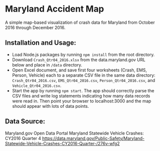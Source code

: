 # Maryland Accident Map

A simple map-based visualization of crash data for Maryland from October 2016 through December 2016.

## Installation and Usage:

* Load Node.js packages by running `npm install` from the root directory.
* Download `Crash_Qtr04_2016.xlsx` from the data.maryland.gov URL below and place in `/data` directory.
* Open Excel document, and save first four worksheets (Crash, EMS, Person, Vehicle) each to a
  separate CSV file in the same data directory: `Crash_Qtr04_2016.csv`, `EMS_Qtr04_2016.csv`,
  `Person_Qtr04_2016.csv`, and `Vehicle_Qtr04_2016.csv`.
* Start the app by running `npm start`.  The app should correctly parse the CSV files and write
  log statements indicating how many data records were read in.  Then point your browser to
  localhost:3000 and the map should appear with lots of data points.

## Data Source:
  Maryland.gov Open Data Portal
  Maryland Statewide Vehicle Crashes: CY2016 Quarter 4
  https://data.maryland.gov/Public-Safety/Maryland-Statewide-Vehicle-Crashes-CY2016-Quarter-/276v-wfg2
